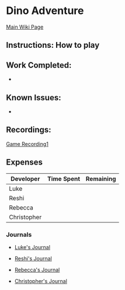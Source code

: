 # Dino Adventure

[Main Wiki Page](https://github.com/bjucps209/spring2021-team3/wiki)

## Instructions: How to play

## Work Completed:

*


## Known Issues:
*

## Recordings:
[Game Recording1]()

## Expenses 

| Developer | Time Spent | Remaining |
| --- | --- | ---:|
| Luke | | |
| Reshi | | |
| Rebecca | | |
| Christopher | | |


### Journals

* [Luke's Journal](https://github.com/bjucps209/spring2021-team3/wiki/Luke's-Journal)

* [Reshi's Journal](https://github.com/bjucps209/spring2021-team3/wiki/Reshi's-Journal)

* [Rebecca's Journal](https://github.com/bjucps209/spring2021-team3/wiki/Rebecca's-Journal)

* [Christopher's Journal](https://github.com/bjucps209/spring2021-team3/wiki/Christopher's-Journal)

